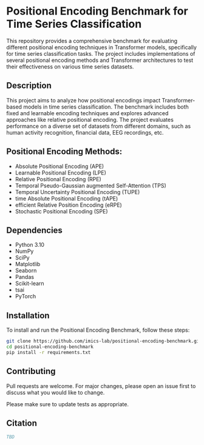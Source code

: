 

<!-- TITLE -->
# Positional Encoding Benchmark for Time Series Classification

This repository provides a comprehensive benchmark for evaluating different positional encoding techniques in Transformer models, specifically for time series classification tasks. The project includes implementations of several positional encoding methods and Transformer architectures to test their effectiveness on various time series datasets.



<!-- DESCRIPTION -->
## Description

  
This project aims to analyze how positional encodings impact Transformer-based models in time series classification. The benchmark includes both fixed and learnable encoding techniques and explores advanced approaches like relative positional encoding. The project evaluates performance on a diverse set of datasets from different domains, such as human activity recognition, financial data, EEG recordings, etc.


## Positional Encoding Methods:
  - Absolute Positional Encoding (APE)
  - Learnable Positional Encoding (LPE)
  - Relative Positional Encoding (RPE)
  - Temporal Pseudo-Gaussian augmented Self-Attention (TPS)
  - Temporal Uncertainty Positional Encoding (TUPE)
  - time Absolute Positional Encoding (tAPE)
  - efficient Relative Position Encoding (eRPE)
  - Stochastic Positional Encoding (SPE)


## Dependencies
- Python 3.10
- NumPy
- SciPy
- Matplotlib
- Seaborn
- Pandas
- Scikit-learn
- tsai
- PyTorch


## Installation

To install and run the Positional Encoding Benchmark, follow these steps:

```bash
git clone https://github.com/imics-lab/positional-encoding-benchmark.git
cd positional-encoding-benchmark
pip install -r requirements.txt
```

<!-- CONTRIBUTING -->
## Contributing
Pull requests are welcome. For major changes, please open an issue first to discuss what you would like to change.

Please make sure to update tests as appropriate.


<!-- CITATION -->
## Citation

```bibtex
TBD
```
